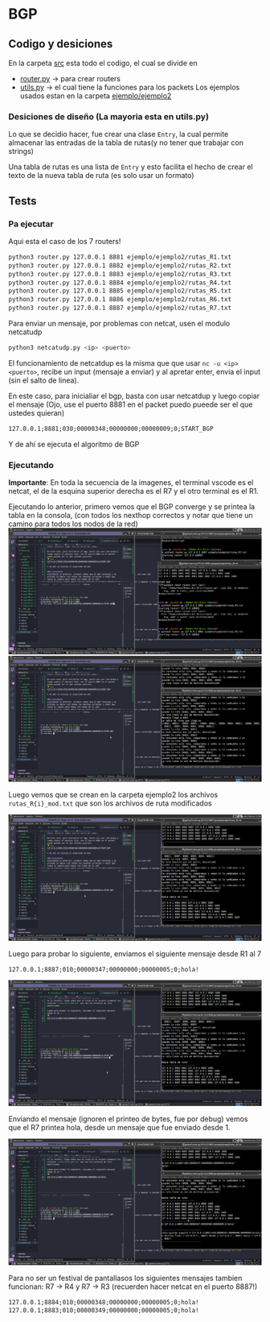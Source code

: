 # BGP
## Codigo y desiciones

En la carpeta [src](./src) esta todo el codigo, el cual se divide en
- [router.py](./src/router.py) -> para crear routers
- [utils.py](./src/utils.py) -> el cual tiene la funciones para los packets
Los ejemplos usados estan en la carpeta [ejemplo/ejemplo2](./src/ejemplo/ejemplo2/) 

### Desiciones de diseño (La mayoria esta en utils.py)

Lo que se decidio hacer, fue crear una clase `Entry`, la cual permite almacenar las entradas de la tabla de rutas(y no tener que trabajar con strings)

Una tabla de rutas es una lista de `Entry` y esto facilita el hecho de crear el texto de la nueva tabla de ruta (es solo usar un formato)

## Tests

### Pa ejecutar

Aqui esta el caso de los 7 routers!

```bash
python3 router.py 127.0.0.1 8881 ejemplo/ejemplo2/rutas_R1.txt
python3 router.py 127.0.0.1 8882 ejemplo/ejemplo2/rutas_R2.txt
python3 router.py 127.0.0.1 8883 ejemplo/ejemplo2/rutas_R3.txt
python3 router.py 127.0.0.1 8884 ejemplo/ejemplo2/rutas_R4.txt
python3 router.py 127.0.0.1 8885 ejemplo/ejemplo2/rutas_R5.txt
python3 router.py 127.0.0.1 8886 ejemplo/ejemplo2/rutas_R6.txt
python3 router.py 127.0.0.1 8887 ejemplo/ejemplo2/rutas_R7.txt
```

Para enviar un mensaje, por problemas con netcat, usen el modulo netcatudp

```python
python3 netcatudp.py <ip> <puerto>
```

El funcionamiento de netcatdup es la misma que que usar `nc -u <ip> <puerto>`, recibe un input (mensaje a enviar) y al apretar enter, envia el input (sin el salto de linea).

En este caso, para inicialiar el bgp, basta con usar netcatdup y luego copiar el mensaje (Ojo, use el puerto 8881 en el packet puedo pueede ser el que ustedes quieran)
```txt
127.0.0.1;8881;030;00000348;00000000;00000009;0;START_BGP
```
Y de ahí se ejecuta el algoritmo de BGP

### Ejecutando

__Importante__: En toda la secuencia de la imagenes, el terminal vscode es el netcat, el de la esquina superior derecha es el R7 y
el otro terminal es el R1.

Ejecutando lo anterior, primero vemos que el BGP converge y se printea la tabla en la consola, (con todos los nexthop correctos y notar que tiene un camino para todos los nodos de la red)
![antes_de_ejecutar](./pantallaso_weno1.png)
![](./pantallaso_weno2.png)

Luego vemos que se crean en la carpeta ejemplo2 los archivos `rutas_R{i}_mod.txt` que son los archivos de ruta modificados

![](./pantallaso_weno3.png)

Luego para probar lo siguiente, enviamos el siguiente mensaje desde R1 al 7
```
127.0.0.1;8887;010;00000347;00000000;00000005;0;hola!
```
![](./pantallaso_weno4.png)

Enviando el mensaje (ignoren el printeo de bytes, fue por debug)
vemos que el R7 printea hola, desde un mensaje que fue enviado desde 1.

![](./pantallaso_weno5.png)

Para no ser un festival de pantallasos los siguientes mensajes tambien funcionan: R7 -> R4 y R7 -> R3 (recuerden hacer netcat en el puerto 8887!)

```
127.0.0.1;8884;010;00000348;00000000;00000005;0;hola!
127.0.0.1;8883;010;00000349;00000000;00000005;0;hola!
```